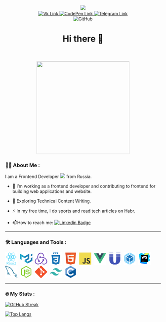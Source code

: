<header>
  <div id="header" align="center">
    <img src="https://media.giphy.com/media/Q8xuJjjxQHHJdHn7gJ/giphy.gif" width="100"/>
  </div>
  <div id='badges' align='center'>
    <a href='https://vk.com/pfumiko' tagret='_blank'>
      <img src='https://img.shields.io/badge/Vk-blue?logo=vk&style=plastic' alt='Vk Link'/>
    </a>
    <a href='https://codepen.io/olegsolomatin' target='_blank'>
      <img src='https://img.shields.io/badge/CodePen-gray?logo=codepen&logocolor=white&link=https://codepen.io/olegsolomatin&link=https://codepen.io/olegsolomatin&style=plastic' alt="CodePen Link"/>
    </a>
    <a href='https://t.me/pfumiko' tager='_blank'>
      <img src='https://img.shields.io/badge/Telegram-blue?logo=telegram&style=plastic' alt='Telegram Link'/>
    </a>
   </div>
  <div align='center'>
    <img src="https://komarev.com/ghpvc/?username=olegsolomatin&style=plastic&color=brightgreen" alt="GitHub"/>
  </div>
  <h1 align='center'>
    Hi there 👋
  </h1>
</header>

<main >
  <div align='center'>
    <img src='https://media.giphy.com/media/xT0Gqn9yuw8hnPGn5K/giphy.gif' alt='' width="300" height="300"/>
  </div>
  
 ### :man_technologist: About Me :
  
  <p>I am a Frontend Developer <img src="https://media.giphy.com/media/WUlplcMpOCEmTGBtBW/giphy.gif" width="30"> from Russia.</p>
  
   - :telescope: I’m working as a frontend developer and contributing to frontend for building web applications and website.

  - :seedling: Exploring Technical Content Writing.

  - :zap: In my free time, I do sports and read tech articles on Habr.

  - :mailbox:How to reach me: [![Linkedin Badge](https://img.shields.io/badge/OlegSolomatin-blue?style=flat&logo=Linkedin&logoColor=white)](https://www.linkedin.com/in/oleg-solomatin-1aa490198/)
  
  ---

### :hammer_and_wrench: Languages and Tools :
  
  <div>
  <img src="https://github.com/devicons/devicon/blob/master/icons/react/react-original-wordmark.svg" title="React" alt="React" width="40" height="40"/>&nbsp;
  <img src="https://github.com/devicons/devicon/blob/master/icons/materialui/materialui-original.svg" title="Material UI" alt="Material UI" width="40" height="40"/>&nbsp;
  <img src="https://github.com/devicons/devicon/blob/master/icons/redux/redux-original.svg" title="Redux" alt="Redux " width="40" height="40"/>&nbsp;
  <img src="https://github.com/devicons/devicon/blob/master/icons/css3/css3-plain-wordmark.svg"  title="CSS3" alt="CSS" width="40" height="40"/>&nbsp;
  <img src="https://github.com/devicons/devicon/blob/master/icons/html5/html5-original.svg" title="HTML5" alt="HTML" width="40" height="40"/>&nbsp;
  <img src="https://github.com/devicons/devicon/blob/master/icons/javascript/javascript-original.svg" title="JavaScript" alt="JavaScript" width="40" height="40"/>&nbsp;
  <img src="https://github.com/devicons/devicon/blob/master/icons/vuejs/vuejs-original.svg" title="Vue" alt="Vue" width="40" height="40"/>&nbsp;
  <img src="https://github.com/devicons/devicon/blob/master/icons/unix/unix-original.svg" title="Unix" alt="Unix" width="40" height="40"/>&nbsp;
  <img src='https://github.com/devicons/devicon/blob/master/icons/webpack/webpack-original.svg' title='Webpack' alt='Webpack' width='40' height='40'/>&nbsp;
  <img src='https://github.com/devicons/devicon/blob/master/icons/webstorm/webstorm-original.svg' title='WebStorm' alt='WebStorm' width='40' height='40'/>&nbsp;
  <img src="https://github.com/devicons/devicon/blob/master/icons/mysql/mysql-original.svg" title="MySQL"  alt="MySQL" width="40" height="40"/>&nbsp;
  <img src="https://github.com/devicons/devicon/blob/master/icons/nodejs/nodejs-original.svg" title="NodeJS" alt="NodeJS" width="40" height="40"/>&nbsp;
  <img src="https://github.com/devicons/devicon/blob/master/icons/git/git-original.svg" title="Git" **alt="Git" width="40" height="40"/>&nbsp;
  <img src='https://github.com/devicons/devicon/blob/master/icons/tailwindcss/tailwindcss-plain.svg' title='TailwindCSS' alt='TailwindCSS' width='40' height='40'/>&nbsp;
  <img src='https://github.com/devicons/devicon/blob/master/icons/c/c-original.svg' title='C' alt='C' width='40' height='40' />
</div>
  
  ---

### :fire: My Stats :
  
  [![GitHub Streak](http://github-readme-streak-stats.herokuapp.com?user=olegsolomatin&theme=dark&background=000000)](https://git.io/streak-stats)
  
  [![Top Langs](https://github-readme-stats.vercel.app/api/top-langs/?username=olegsolomatin&layout=compact&theme=vision-friendly-dark)](https://github.com/anuraghazra/github-readme-stats)
    
</main>



<!--
**OlegSolomatin/OlegSolomatin** is a ✨ _special_ ✨ repository because its `README.md` (this file) appears on your GitHub profile.

Here are some ideas to get you started:

- 🔭 I’m currently working on ...
- 🌱 I’m currently learning ...
- 👯 I’m looking to collaborate on ...
- 🤔 I’m looking for help with ...
- 💬 Ask me about ...
- 📫 How to reach me: ...
- 😄 Pronouns: ...
- ⚡ Fun fact: ...
-->
